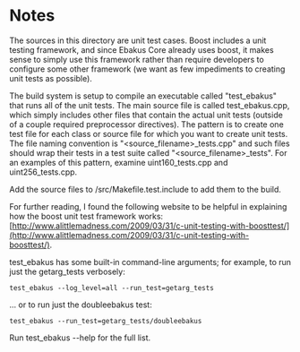 # Notes
The sources in this directory are unit test cases.  Boost includes a
unit testing framework, and since Ebakus Core already uses boost, it makes
sense to simply use this framework rather than require developers to
configure some other framework (we want as few impediments to creating
unit tests as possible).

The build system is setup to compile an executable called "test_ebakus"
that runs all of the unit tests.  The main source file is called
test_ebakus.cpp, which simply includes other files that contain the
actual unit tests (outside of a couple required preprocessor
directives).  The pattern is to create one test file for each class or
source file for which you want to create unit tests.  The file naming
convention is "<source_filename>_tests.cpp" and such files should wrap
their tests in a test suite called "<source_filename>_tests".  For an
examples of this pattern, examine uint160_tests.cpp and
uint256_tests.cpp.

Add the source files to /src/Makefile.test.include to add them to the build.

For further reading, I found the following website to be helpful in
explaining how the boost unit test framework works:
[http://www.alittlemadness.com/2009/03/31/c-unit-testing-with-boosttest/](http://www.alittlemadness.com/2009/03/31/c-unit-testing-with-boosttest/).

test_ebakus has some built-in command-line arguments; for
example, to run just the getarg_tests verbosely:

    test_ebakus --log_level=all --run_test=getarg_tests

... or to run just the doubleebakus test:

    test_ebakus --run_test=getarg_tests/doubleebakus

Run  test_ebakus --help   for the full list.

